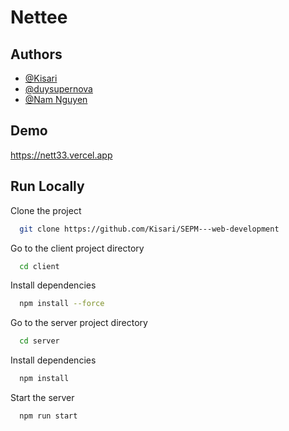 
# Nettee 





## Authors

- [@Kisari](https://github.com/Kisari)
- [@duysupernova](https://github.com/duysupernova)
- [@Nam Nguyen](https://github.com/namnguyen20999)


## Demo

https://nett33.vercel.app


## Run Locally

Clone the project

```bash
  git clone https://github.com/Kisari/SEPM---web-development
```

Go to the client project directory

```bash
  cd client
```

Install dependencies

```bash
  npm install --force
```
Go to the server project directory

```bash
  cd server
```

Install dependencies

```bash
  npm install
```

Start the server

```bash
  npm run start
```

